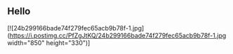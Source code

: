 ## Hello

[![24b299166bade74f279fec65acb9b78f-1.jpg](https://i.postimg.cc/PfZgJtKQ/24b299166bade74f279fec65acb9b78f-1.jpg width="850" height="330")]
